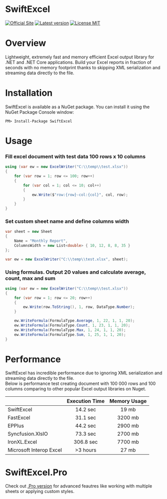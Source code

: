 # SwiftExcel
[![Official Site](https://img.shields.io/badge/site-swiftexcel-blue.svg)](https://swiftexcel.pro/) [![Latest version](https://img.shields.io/nuget/v/SwiftExcel.svg)](https://www.nuget.org/packages?q=SwiftExcel) [![License MIT](https://img.shields.io/badge/license-MIT-green.svg)](https://en.wikipedia.org/wiki/MIT_License)
# Overview
Lightweight, extremely fast and memory efficient Excel output library for .NET and .NET Core applications. Build your Excel reports in fraction of seconds with no memory footprint thanks to skipping XML serialization and streaming data directly to the file.
# Installation
SwiftExcel is available as a NuGet package. You can install it using the NuGet Package Console window:
```
PM> Install-Package SwiftExcel
```
# Usage
### Fill excel document with test data 100 rows x 10 columns
```csharp
using (var ew = new ExcelWriter("C:\\temp\\test.xlsx"))
{
    for (var row = 1; row <= 100; row++)
    {
        for (var col = 1; col <= 10; col++)
        {
            ew.Write($"row:{row}-col:{col}", col, row);
        }
    }
}
```
### Set custom sheet name and define columns width
```csharp
var sheet = new Sheet
{
    Name = "Monthly Report", 
    ColumnsWidth = new List<double> { 10, 12, 8, 8, 35 }
};

var ew = new ExcelWriter("C:\\temp\\test.xlsx", sheet);
```
### Using formulas. Output 20 values and calculate average, count, max and sum
```csharp
using (var ew = new ExcelWriter("C:\\temp\\test.xlsx"))
{
    for (var row = 1; row <= 20; row++)
    {
        ew.Write(row.ToString(), 1, row, DataType.Number);
    }

    ew.WriteFormula(FormulaType.Average, 1, 22, 1, 1, 20);
    ew.WriteFormula(FormulaType.Count, 1, 23, 1, 1, 20);
    ew.WriteFormula(FormulaType.Max, 1, 24, 1, 1, 20);
    ew.WriteFormula(FormulaType.Sum, 1, 25, 1, 1, 20);
}
```
# Performance
SwiftExcel has incredible performance due to ignoring XML serialization and streaming data directly to the file.  
Below is performance test creating document with 100 000 rows and 100 columns comparing to other popular Excel output libraries on Nuget.  

|   | Execution Time | Memory Usage |
| :--- | :---: | :---: |
| SwiftExcel  | 14.2 sec  |  19 mb  |
| FastExcel  | 31.1 sec  |  3200 mb  |
| EPPlus  | 44.2 sec  |  2900 mb  |
| Syncfusion.XlsIO  | 73.3 sec  |  2700 mb  |
| IronXL.Excel  | 306.8 sec  |  7700 mb  |
| Microsoft Interop Excel  | >3 hours  |  27 mb  |

# SwiftExcel.Pro
Check out [.Pro version](https://swiftexcel.pro/) for advanced feautres like working with multiple sheets or applying custom styles.

